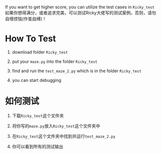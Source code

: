 
If you want to get higher score, you can utilize the test cases in `Ricky_test`      
如果你想得满分，或者追求完美，可以测试Ricky大佬写的测试案例。否则，请勿自增烦恼(作茧自缚)！




How To Test 
====
1. download folder `Ricky_test`  

2. put your `maze.py` into the folder `Ricky_test`  

3. find and run the `test_maze_2.py` which is in the folder `Ricky_test`  

4. you can start debugging
  
  
  
 

  
如何测试
====
1. 下载`Ricky_test`这个文件夹  

2. 将你写的`maze.py`放入`Ricky_test`这个文件夹中  

3. 在`Ricky_test`这个文件夹中找到并运行`test_maze_2.py`

4. 你可以看到所有的测试输出
